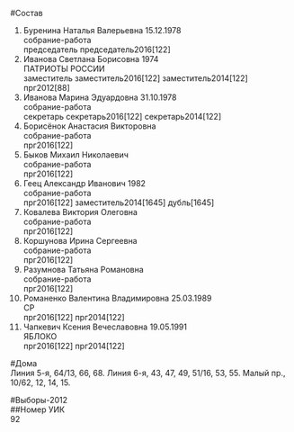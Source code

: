 #Состав  
1. Буренина Наталья Валерьевна 15.12.1978  
    собрание-работа  
    председатель председатель2016[122]  
2. Иванова Светлана Борисовна 1974  
    ПАТРИОТЫ РОССИИ  
    заместитель заместитель2016[122] заместитель2014[122] прг2012[88]  
3. Иванова Марина Эдуардовна 31.10.1978  
    собрание-работа  
    секретарь секретарь2016[122] секретарь2014[122]  
4. Борисёнок Анастасия Викторовна  
    собрание-работа  
    прг2016[122]  
5. Быков Михаил Николаевич  
    собрание-работа  
    прг2016[122]  
6. Геец Александр Иванович 1982  
    собрание-работа  
    прг2016[122] заместитель2014[1645] дубль[1645]  
7. Ковалева Виктория Олеговна  
    собрание-работа  
    прг2016[122]  
8. Коршунова Ирина Сергеевна  
    собрание-работа  
    прг2016[122]  
9. Разумнова Татьяна Романовна  
    собрание-работа  
    прг2016[122]  
10. Романенко Валентина Владимировна 25.03.1989  
    СР  
    прг2016[122] прг2014[122]  
11. Чапкевич Ксения Вечеславовна 19.05.1991  
    ЯБЛОКО  
    прг2016[122] прг2014[122]  
  
#Дома  
Линия  5-я,     64/13, 66, 68. Линия  6-я,     43, 47, 49, 51/16, 53, 55. Малый пр.,     10/62, 12, 14, 15.  
  
#Выборы-2012  
##Номер УИК  
92  

